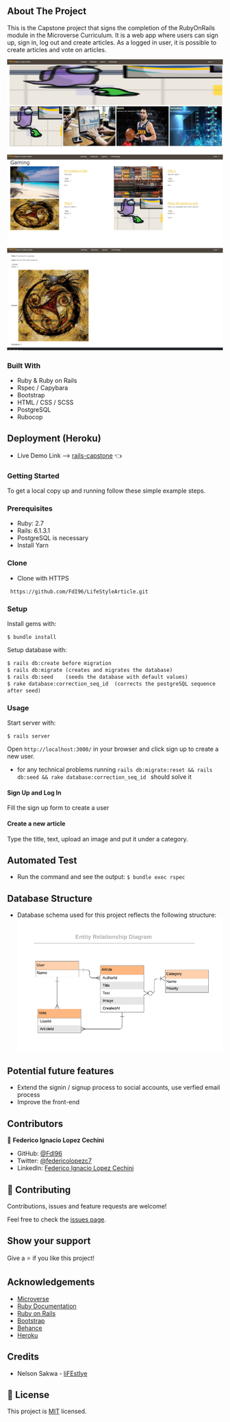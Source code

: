 <!-- ABOUT THE PROJECT -->

## About The Project

This is the Capstone project that signs the completion of the RubyOnRails module in the Microverse Curriculum.
It is a web app where users can sign up, sign in, log out and create articles.
As a logged in user, it is possible to create articles and vote on articles.

![screenshot-1](app/assets/images/Hollyindex.png)
![screenshot-2](app/assets/images/Hollyartindex.png)
![screenshot-3](app/assets/images/Hollyshow.png)

### Built With

- Ruby & Ruby on Rails
- Rspec / Capybara
- Bootstrap
- HTML / CSS / SCSS
- PostgreSQL
- Rubocop

<!-- Live Demo -->

## Deployment (Heroku)

- Live Demo Link --> [rails-capstone](https://whispering-journey-14460.herokuapp.com/) :point_left:

### Getting Started

To get a local copy up and running follow these simple example steps.

### Prerequisites

- Ruby: 2.7
- Rails: 6.1.3.1
- PostgreSQL is necessary
- Install Yarn

### Clone

- Clone with HTTPS

```
 https://github.com/FdI96/LifeStyleArticle.git
```

### Setup

Install gems with:

```
$ bundle install
```

Setup database with:

```
$ rails db:create before migration
$ rails db:migrate (creates and migrates the database)
$ rails db:seed    (seeds the database with default values)
$ rake database:correction_seq_id  (corrects the postgreSQL sequence after seed)
```

### Usage

Start server with:

```
$ rails server
```

Open `http://localhost:3000/` in your browser and click sign up to create a new user.

- for any technical problems running `rails db:migrate:reset && rails db:seed && rake database:correction_seq_id ` should solve it

#### Sign Up and Log In

Fill the sign up form to create a user

#### Create a new article

Type the title, text, upload an image and put it under a category.

## Automated Test

- Run the command and see the output:
  `$ bundle exec rspec`

## Database Structure

- Database schema used for this project reflects the following structure:
  ![erd](app/assets/images/erd.png)

## Potential future features

- Extend the signin / signup process to social accounts, use verfied email process
- Improve the front-end

<!-- CONTACT -->

## Contributors

👤 **Federico Ignacio Lopez Cechini**

- GitHub: [@FdI96](https://github.com/FdI96)
- Twitter: [@federicolopezc7](https://twitter.com/federicolopezc7)
- LinkedIn: [Federico Ignacio Lopez Cechini](https://www.linkedin.com/in/federico-ignacio-lopez-cechini-3285411a4/)

## :handshake: Contributing

Contributions, issues and feature requests are welcome!

Feel free to check the [issues page](https://github.com/FdI96/LifeStyleArticle/issues).

## Show your support

Give a :star: if you like this project!

<!-- ACKNOWLEDGEMENTS -->

## Acknowledgements

- [Microverse](https://www.microverse.org/)
- [Ruby Documentation](https://www.ruby-lang.org/en/documentation/)
- [Ruby on Rails](https://rubyonrails.org/)
- [Bootstrap](https://getbootstrap.com/)
- [Behance](https://www.behance.net/)
- [Heroku](https://www.heroku.com/)

## Credits

- Nelson Sakwa - [liFEstIye](https://www.behance.net/gallery/14554909/liFEsTlye-Mobile-version)

## 📝 License

This project is [MIT](https://github.com/FdI96/LifeStyleArticle/blob/develop/LICENSE) licensed.
